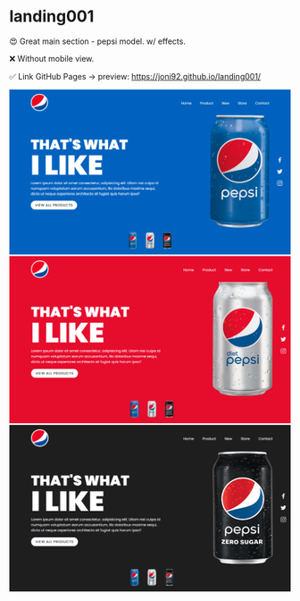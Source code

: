 # landing001
😍 Great main section - pepsi model. w/ effects.

❌ Without mobile view.

✅ Link GitHub Pages -> preview: https://joni92.github.io/landing001/

![preview.png](https://github.com/Joni92/landing001/blob/main/preview01.png)
![preview.png](https://github.com/Joni92/landing001/blob/main/preview02.png)
![preview.png](https://github.com/Joni92/landing001/blob/main/preview03.png)

